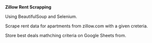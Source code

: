 **Zillow Rent Scrapping**

Using BeautifulSoup and Selenium. 

Scrape rent data for apartments from zillow.com with a given creteria.

Store best deals mathching criteria on Google Sheets from.

